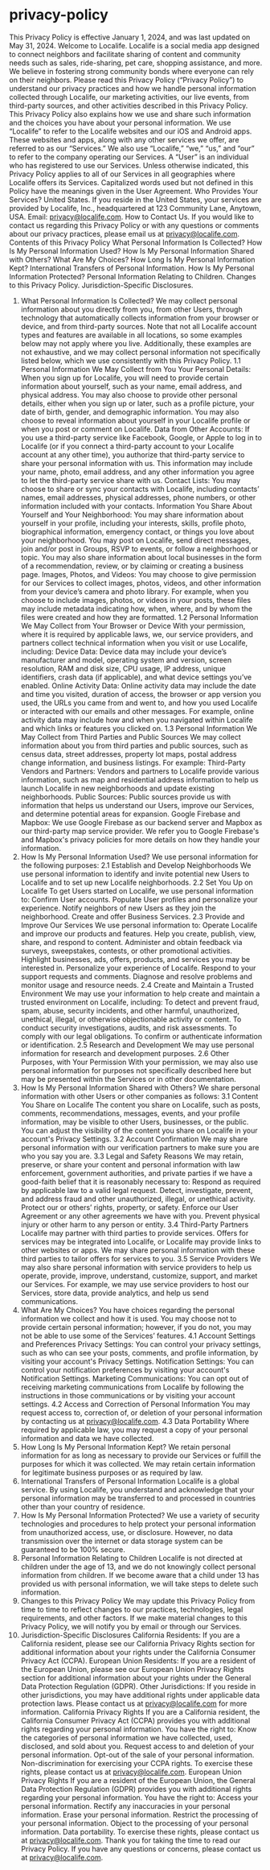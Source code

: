 # privacy-policy
This Privacy Policy is effective January 1, 2024, and was last updated on May 31, 2024.
Welcome to Localife. Localife is a social media app designed to connect neighbors and facilitate sharing of content and community needs such as sales, ride-sharing, pet care, shopping assistance, and more. We believe in fostering strong community bonds where everyone can rely on their neighbors.
Please read this Privacy Policy (“Privacy Policy”) to understand our privacy practices and how we handle personal information collected through Localife, our marketing activities, our live events, from third-party sources, and other activities described in this Privacy Policy. This Privacy Policy also explains how we use and share such information and the choices you have about your personal information.
We use “Localife” to refer to the Localife websites and our iOS and Android apps. These websites and apps, along with any other services we offer, are referred to as our “Services.” We also use “Localife,” “we,” “us,” and “our” to refer to the company operating our Services. A “User” is an individual who has registered to use our Services.
Unless otherwise indicated, this Privacy Policy applies to all of our Services in all geographies where Localife offers its Services. Capitalized words used but not defined in this Policy have the meanings given in the User Agreement.
Who Provides Your Services? United States. If you reside in the United States, your services are provided by Localife, Inc., headquartered at 123 Community Lane, Anytown, USA. Email: privacy@localife.com.
How to Contact Us. If you would like to contact us regarding this Privacy Policy or with any questions or comments about our privacy practices, please email us at privacy@localife.com.
Contents of this Privacy Policy What Personal Information Is Collected? How Is My Personal Information Used? How Is My Personal Information Shared with Others? What Are My Choices? How Long Is My Personal Information Kept? International Transfers of Personal Information. How Is My Personal Information Protected? Personal Information Relating to Children. Changes to this Privacy Policy. Jurisdiction-Specific Disclosures.
1. What Personal Information Is Collected? We may collect personal information about you directly from you, from other Users, through technology that automatically collects information from your browser or device, and from third-party sources. Note that not all Localife account types and features are available in all locations, so some examples below may not apply where you live. Additionally, these examples are not exhaustive, and we may collect personal information not specifically listed below, which we use consistently with this Privacy Policy.
1.1 Personal Information We May Collect from You Your Personal Details: When you sign up for Localife, you will need to provide certain information about yourself, such as your name, email address, and physical address. You may also choose to provide other personal details, either when you sign up or later, such as a profile picture, your date of birth, gender, and demographic information. You may also choose to reveal information about yourself in your Localife profile or when you post or comment on Localife.
Data from Other Accounts: If you use a third-party service like Facebook, Google, or Apple to log in to Localife (or if you connect a third-party account to your Localife account at any other time), you authorize that third-party service to share your personal information with us. This information may include your name, photo, email address, and any other information you agree to let the third-party service share with us.
Contact Lists: You may choose to share or sync your contacts with Localife, including contacts’ names, email addresses, physical addresses, phone numbers, or other information included with your contacts.
Information You Share About Yourself and Your Neighborhood: You may share information about yourself in your profile, including your interests, skills, profile photo, biographical information, emergency contact, or things you love about your neighborhood. You may post on Localife, send direct messages, join and/or post in Groups, RSVP to events, or follow a neighborhood or topic. You may also share information about local businesses in the form of a recommendation, review, or by claiming or creating a business page.
Images, Photos, and Videos: You may choose to give permission for our Services to collect images, photos, videos, and other information from your device’s camera and photo library. For example, when you choose to include images, photos, or videos in your posts, these files may include metadata indicating how, when, where, and by whom the files were created and how they are formatted.
1.2 Personal Information We May Collect from Your Browser or Device With your permission, where it is required by applicable laws, we, our service providers, and partners collect technical information when you visit or use Localife, including:
Device Data: Device data may include your device’s manufacturer and model, operating system and version, screen resolution, RAM and disk size, CPU usage, IP address, unique identifiers, crash data (if applicable), and what device settings you’ve enabled.
Online Activity Data: Online activity data may include the date and time you visited, duration of access, the browser or app version you used, the URLs you came from and went to, and how you used Localife or interacted with our emails and other messages. For example, online activity data may include how and when you navigated within Localife and which links or features you clicked on.
1.3 Personal Information We May Collect from Third Parties and Public Sources We may collect information about you from third parties and public sources, such as census data, street addresses, property lot maps, postal address change information, and business listings. For example:
Third-Party Vendors and Partners: Vendors and partners to Localife provide various information, such as map and residential address information to help us launch Localife in new neighborhoods and update existing neighborhoods.
Public Sources: Public sources provide us with information that helps us understand our Users, improve our Services, and determine potential areas for expansion.
Google Firebase and Mapbox: We use Google Firebase as our backend server and Mapbox as our third-party map service provider. We refer you to Google Firebase's and Mapbox's privacy policies for more details on how they handle your information.
2. How Is My Personal Information Used? We use personal information for the following purposes:
2.1 Establish and Develop Neighborhoods We use personal information to identify and invite potential new Users to Localife and to set up new Localife neighborhoods.
2.2 Set You Up on Localife To get Users started on Localife, we use personal information to:
Confirm User accounts. Populate User profiles and personalize your experience. Notify neighbors of new Users as they join the neighborhood. Create and offer Business Services. 2.3 Provide and Improve Our Services We use personal information to:
Operate Localife and improve our products and features. Help you create, publish, view, share, and respond to content. Administer and obtain feedback via surveys, sweepstakes, contests, or other promotional activities. Highlight businesses, ads, offers, products, and services you may be interested in. Personalize your experience of Localife. Respond to your support requests and comments. Diagnose and resolve problems and monitor usage and resource needs. 2.4 Create and Maintain a Trusted Environment We may use your information to help create and maintain a trusted environment on Localife, including:
To detect and prevent fraud, spam, abuse, security incidents, and other harmful, unauthorized, unethical, illegal, or otherwise objectionable activity or content. To conduct security investigations, audits, and risk assessments. To comply with our legal obligations. To confirm or authenticate information or identification. 2.5 Research and Development We may use personal information for research and development purposes.
2.6 Other Purposes, with Your Permission With your permission, we may also use personal information for purposes not specifically described here but may be presented within the Services or in other documentation.
3. How Is My Personal Information Shared with Others? We share personal information with other Users or other companies as follows:
3.1 Content You Share on Localife The content you share on Localife, such as posts, comments, recommendations, messages, events, and your profile information, may be visible to other Users, businesses, or the public. You can adjust the visibility of the content you share on Localife in your account's Privacy Settings.
3.2 Account Confirmation We may share personal information with our verification partners to make sure you are who you say you are.
3.3 Legal and Safety Reasons We may retain, preserve, or share your content and personal information with law enforcement, government authorities, and private parties if we have a good-faith belief that it is reasonably necessary to:
Respond as required by applicable law to a valid legal request. Detect, investigate, prevent, and address fraud and other unauthorized, illegal, or unethical activity. Protect our or others’ rights, property, or safety. Enforce our User Agreement or any other agreements we have with you. Prevent physical injury or other harm to any person or entity. 3.4 Third-Party Partners Localife may partner with third parties to provide services. Offers for services may be integrated into Localife, or Localife may provide links to other websites or apps. We may share personal information with these third parties to tailor offers for services to you.
3.5 Service Providers We may also share personal information with service providers to help us operate, provide, improve, understand, customize, support, and market our Services. For example, we may use service providers to host our Services, store data, provide analytics, and help us send communications.
4. What Are My Choices? You have choices regarding the personal information we collect and how it is used. You may choose not to provide certain personal information; however, if you do not, you may not be able to use some of the Services’ features.
4.1 Account Settings and Preferences Privacy Settings: You can control your privacy settings, such as who can see your posts, comments, and profile information, by visiting your account's Privacy Settings.
Notification Settings: You can control your notification preferences by visiting your account's Notification Settings.
Marketing Communications: You can opt out of receiving marketing communications from Localife by following the instructions in those communications or by visiting your account settings.
4.2 Access and Correction of Personal Information You may request access to, correction of, or deletion of your personal information by contacting us at privacy@localife.com.
4.3 Data Portability Where required by applicable law, you may request a copy of your personal information and data we have collected.
5. How Long Is My Personal Information Kept? We retain personal information for as long as necessary to provide our Services or fulfill the purposes for which it was collected. We may retain certain information for legitimate business purposes or as required by law.
6. International Transfers of Personal Information Localife is a global service. By using Localife, you understand and acknowledge that your personal information may be transferred to and processed in countries other than your country of residence.
7. How Is My Personal Information Protected? We use a variety of security technologies and procedures to help protect your personal information from unauthorized access, use, or disclosure. However, no data transmission over the internet or data storage system can be guaranteed to be 100% secure.
8. Personal Information Relating to Children Localife is not directed at children under the age of 13, and we do not knowingly collect personal information from children. If we become aware that a child under 13 has provided us with personal information, we will take steps to delete such information.
9. Changes to this Privacy Policy We may update this Privacy Policy from time to time to reflect changes to our practices, technologies, legal requirements, and other factors. If we make material changes to this Privacy Policy, we will notify you by email or through our Services.
10. Jurisdiction-Specific Disclosures California Residents: If you are a California resident, please see our California Privacy Rights section for additional information about your rights under the California Consumer Privacy Act (CCPA).
European Union Residents: If you are a resident of the European Union, please see our European Union Privacy Rights section for additional information about your rights under the General Data Protection Regulation (GDPR).
Other Jurisdictions: If you reside in other jurisdictions, you may have additional rights under applicable data protection laws. Please contact us at privacy@localife.com for more information.
California Privacy Rights If you are a California resident, the California Consumer Privacy Act (CCPA) provides you with additional rights regarding your personal information. You have the right to:
Know the categories of personal information we have collected, used, disclosed, and sold about you. Request access to and deletion of your personal information. Opt-out of the sale of your personal information. Non-discrimination for exercising your CCPA rights. To exercise these rights, please contact us at privacy@localife.com.
European Union Privacy Rights If you are a resident of the European Union, the General Data Protection Regulation (GDPR) provides you with additional rights regarding your personal information. You have the right to:
Access your personal information. Rectify any inaccuracies in your personal information. Erase your personal information. Restrict the processing of your personal information. Object to the processing of your personal information. Data portability. To exercise these rights, please contact us at privacy@localife.com.
Thank you for taking the time to read our Privacy Policy. If you have any questions or concerns, please contact us at privacy@localife.com.
